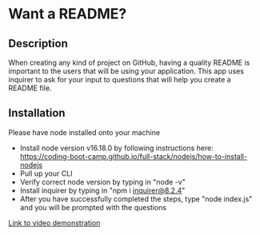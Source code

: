 # Want a README?

## Description
When creating any kind of project on GitHub, having a quality README is important to the users that will be using your application. This app uses inquirer to ask for your input to questions that will help you create a README file.

## Installation
Please have node installed onto your machine
- Install node version v16.18.0 by following instructions here: https://coding-boot-camp.github.io/full-stack/nodejs/how-to-install-nodejs
- Pull up your CLI
- Verify correct node version by typing in "node -v"
- Install inquirer by typing in "npm i inquirer@8.2.4"
- After you have successfully completed the steps, type "node index.js" and you will be prompted with the questions

[Link to video demonstration](!https://drive.google.com/file/d/1E8Y9IHTbWcsQQCbOpOevehECd2M15Evr/view)
